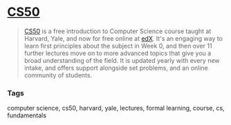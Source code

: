 # [CS50](https://cs50.harvard.edu/)

> [CS50](https://cs50.harvard.edu/) is a free introduction to Computer Science course taught at Harvard, Yale, and now for free online at [edX](https://www.edx.org/). It's an engaging way to learn first principles about the subject in Week 0, and then over 11 further lectures move on to more advanced topics that give you a broad understanding of the field. It is updated yearly with every new intake, and offers support alongside set problems, and an online community of students.

### Tags

computer science, cs50, harvard, yale, lectures, formal learning, course, cs, fundamentals
